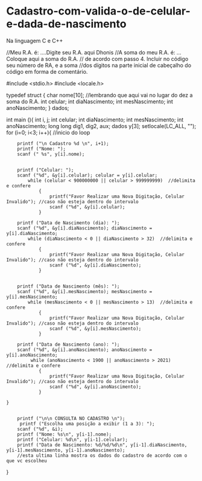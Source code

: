 # Cadastro-com-valida-o-de-celular-e-dada-de-nascimento
Na linguagem C e C++

//Meu R.A. é: ....Digite seu R.A. aqui Dhonis
//A soma do meu R.A. é: ... Coloque aqui a soma do R.A.
// de acordo com passo 4. Incluir no código seu número de RA, e a soma 
//dos dígitos na parte inicial de cabeçalho do código em forma de comentário.

#include <stdio.h>
#include <locale.h>

typedef struct {
    char nome[10]; //lembrando que aqui vai no lugar do dez a soma do R.A.
    int celular;
    int diaNascimento;
    int mesNascimento;
    int anoNascimento;
} dados;

int main (){
    int i, j;
    int celular;
    int diaNascimento;
    int mesNascimento;
    int anoNascimento;
    long long dig1, dig2, aux;
    dados y[3];
    setlocale(LC_ALL, "");
    for (i=0; i<3; i++){ //inicio do loop
        
        printf ("\n Cadastro %d \n", i+1);
        printf ("Nome: ");
        scanf (" %s", y[i].nome);


        printf ("Celular: ");
        scanf ("%d", &y[i].celular); celular = y[i].celular;
            while (celular < 900000000 || celular > 999999999)  //delimita e confere
                {
                    printf("Favor Realizar uma Nova Digitação, Celular Invalido"); //caso não esteja dentro do intervalo
                    scanf ("%d", &y[i].celular);
                }

        printf ("Data de Nascimento (dia): ");
        scanf ("%d", &y[i].diaNascimento); diaNascimento = y[i].diaNascimento;
            while (diaNascimento < 0 || diaNascimento > 32)  //delimita e confere
                {
                    printf("Favor Realizar uma Nova Digitação, Celular Invalido"); //caso não esteja dentro do intervalo
                    scanf ("%d", &y[i].diaNascimento);
                }
        
        
        printf ("Data de Nascimento (mês): ");
        scanf ("%d", &y[i].mesNascimento); mesNascimento = y[i].mesNascimento;
            while (mesNascimento < 0 || mesNascimento > 13)  //delimita e confere
                {
                    printf("Favor Realizar uma Nova Digitação, Celular Invalido"); //caso não esteja dentro do intervalo
                    scanf ("%d", &y[i].mesNascimento);
                }
        
        printf ("Data de Nascimento (ano): ");
        scanf ("%d", &y[i].anoNascimento); anoNascimento = y[i].anoNascimento;
             while (anoNascimento < 1900 || anoNascimento > 2021)  //delimita e confere
                {
                    printf("Favor Realizar uma Nova Digitação, Celular Invalido"); //caso não esteja dentro do intervalo
                    scanf ("%d", &y[i].anoNascimento);
                }
        
    }


        printf ("\n\n CONSULTA NO CADASTRO \n");
         printf ("Escolha uma posição a exibir (1 a 3): ");
        scanf ("%d", &i);
        printf ("Nome: %s\n", y[i-1].nome);
        printf ("Celular: %d\n", y[i-1].celular);
        printf ("Data de Nascimento: %d/%d/%d\n", y[i-1].diaNascimento, y[i-1].mesNascimento, y[i-1].anoNascimento);
        //esta ultima linha mostra os dados do cadastro de acordo com o que vc escolheu

}
